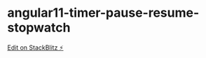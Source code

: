 # angular11-timer-pause-resume-stopwatch

[Edit on StackBlitz ⚡️](https://stackblitz.com/edit/angular11-timer-pause-resume-stopwatch)